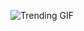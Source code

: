 
<!-- GIF_SECTION -->
![Trending GIF](https://media3.giphy.com/media/v1.Y2lkPThiYjIxNzcybzNqNmZhaDIybnc0dGJzMzA1MHRxdWNsbWtxZWp2MWg5eHBmZ2ZtbyZlcD12MV9naWZzX3NlYXJjaCZjdD1n/3oEjHGr1Fhz0kyv8Ig/giphy.gif)
<!-- END_GIF_SECTION -->
